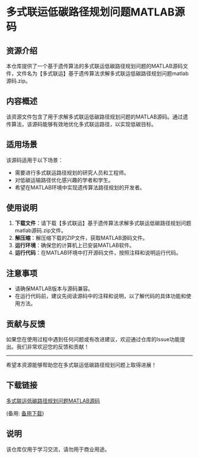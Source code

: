 # 多式联运低碳路径规划问题MATLAB源码

## 资源介绍

本仓库提供了一个基于遗传算法的多式联运低碳路径规划问题的MATLAB源码文件，文件名为【多式联运】基于遗传算法求解多式联运低碳路径规划问题matlab源码.zip。

## 内容概述

该资源文件包含了用于求解多式联运低碳路径规划问题的MATLAB源码。通过遗传算法，该源码能够有效地优化多式联运路径，以实现低碳目标。

## 适用场景

该源码适用于以下场景：
- 需要进行多式联运路径规划的研究人员和工程师。
- 对低碳运输路径优化感兴趣的学者和学生。
- 希望在MATLAB环境中实现遗传算法路径规划的开发者。

## 使用说明

1. **下载文件**：请下载【多式联运】基于遗传算法求解多式联运低碳路径规划问题matlab源码.zip文件。
2. **解压缩**：解压缩下载的ZIP文件，获取MATLAB源码文件。
3. **运行环境**：确保您的计算机上已安装MATLAB软件。
4. **运行代码**：在MATLAB环境中打开源码文件，按照注释和说明运行代码。

## 注意事项

- 请确保MATLAB版本与源码兼容。
- 在运行代码前，建议先阅读源码中的注释和说明，以了解代码的具体功能和使用方法。

## 贡献与反馈

如果您在使用过程中遇到任何问题或有改进建议，欢迎通过仓库的Issue功能提出。我们非常欢迎您的反馈和贡献！

---

希望本资源能够帮助您在多式联运低碳路径规划问题上取得进展！

## 下载链接
[多式联运低碳路径规划问题MATLAB源码](https://pan.quark.cn/s/456ce6e6d929) 

(备用: [备用下载](https://pan.baidu.com/s/1I5KBUDduoukxnFEO-B7qsQ?pwd=1234))

## 说明

该仓库仅用于学习交流，请勿用于商业用途。
